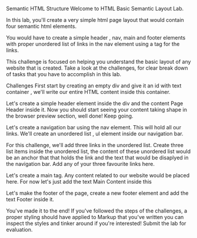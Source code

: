 Semantic HTML Structure
Welcome to HTML Basic Semantic Layout Lab.

In this lab, you'll create a very simple html page layout that would contain four semantic html elements.

You would have to create a simple header , nav, main and footer elements with proper unordered list of links in the nav element using a tag for the links.

This challenge is focused on helping you understand the basic layout of any website that is created. Take a look at the challenges, for clear break down of tasks that you have to accomplish in this lab.

Challenges
First start by creating an empty div and give it an id with text container , we'll write our entire HTML content inside this container.

Let's create a simple header element inside the div and the content Page Header inside it. Now you should start seeing your content taking shape in the browser preview section, well done! Keep going.

Let's create a navigation bar using the nav element. This will hold all our links. We'll create an unordered list , ul element inside our navigation bar.

For this challenge, we'll add three links in the unordered list. Create three list items inside the unordered list, the content of these unordered list would be an anchor that that holds the link and the text that would be disaplyed in the navigation bar. Add any of your three favourite links here.

Let's create a main tag. Any content related to our website would be placed here. For now let's just add the text Main Content inside this

Let's make the footer of the page, create a new footer element and add the text Footer inside it.

You've made it to the end! If you've followed the steps of the challenges, a proper styling should have applied to Markup that you've written you can inspect the styles and tinker around if you're interested! Submit the lab for evaluation.